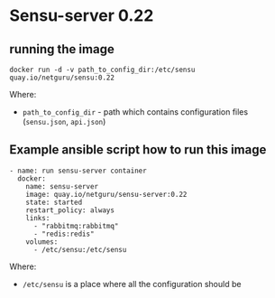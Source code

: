 # Sensu-server 0.22

## running the image

`docker run -d -v path_to_config_dir:/etc/sensu quay.io/netguru/sensu:0.22`

Where:
* `path_to_config_dir` - path which contains configuration files (`sensu.json`, `api.json`)

## Example ansible script how to run this image

```
- name: run sensu-server container
  docker:
    name: sensu-server
    image: quay.io/netguru/sensu-server:0.22
    state: started
    restart_policy: always
    links:
      - "rabbitmq:rabbitmq"
      - "redis:redis"
    volumes:
      - /etc/sensu:/etc/sensu
```

Where:
* `/etc/sensu` is a place where all the configuration should be

